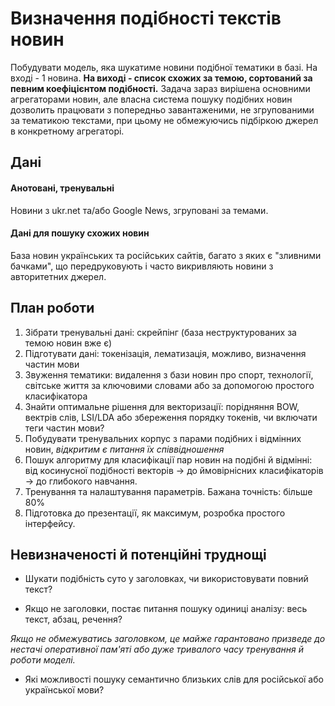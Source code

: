 # Визначення подібності текстів новин

Побудувати модель, яка шукатиме новини подібної тематики в базі.
На вході - 1 новина. **На виході - список схожих за темою, сортований за певним коефіцієнтом подібності.**
Задача зараз вирішена основними агрегаторами новин, але власна система пошуку подібних новин дозволить працювати з попередньо завантаженими, не згрупованими за тематикою текстами, при цьому не обмежуючись підбіркою джерел в конкретному агрегаторі.

## Дані
#### Анотовані, тренувальні
Новини з ukr.net та/або Google News, згруповані за темами.
#### Дані для пошуку схожих новин
База новин українських та російських сайтів, багато з яких є "зливними бачками", що передруковують і часто викривляють новини з авторитетних джерел.

## План роботи
1. Зібрати тренувальні дані: скрейпінг (база неструктурованих за темою новин вже є)
2. Підготувати дані: токенізація, лематизація, можливо, визначення частин мови
3. Звуження тематики: видалення з бази новин про спорт, технології, світське життя за ключовими словами або за допомогою простого класифікатора
4. Знайти оптимальне рішення для векторизації: порідняння BOW, вектрів слів, LSI/LDA або збереження порядку токенів, чи включати теги частин мови?
5. Побудувати тренувальних корпус з парами подібних і відмінних новин, *відкритим є питання їх співвідношення*
6. Пошук алгоритму для класифікації пар новин на подібні й відмінні: від косинусної подібності векторів -> до ймовірнісних класифікаторів -> до глибокого навчання.
7. Тренування та налаштування параметрів. Бажана точність: більше 80%
8. Підготовка до презентації, як максимум, розробка простого інтерфейсу.

## Невизначеності й потенційні труднощі
* Шукати подібність суто у заголовках, чи використовувати повний текст?

* Якщо не заголовки, постає питання пошуку одиниці аналізу: весь текст, абзац, речення?

*Якщо не обмежуватись заголовком, це майже гарантовано призведе до нестачі оперативної пам'яті або дуже тривалого часу тренування й роботи моделі.*

* Які можливості пошуку семантично близьких слів для російської або української мови? 
